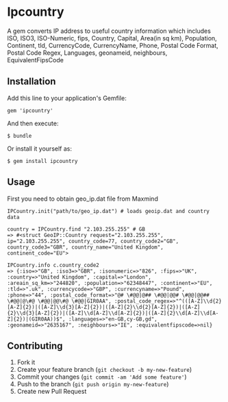 # Ipcountry

A gem converts IP address to useful country information which includes 
ISO, ISO3, ISO-Numeric, fips, Country, Capital, Area(in sq km), Population, Continent, tld, CurrencyCode, CurrencyName, Phone, Postal Code Format, Postal Code Regex, Languages, geonameid, neighbours, EquivalentFipsCode

## Installation

Add this line to your application's Gemfile:

    gem 'ipcountry'

And then execute:

    $ bundle

Or install it yourself as:

    $ gem install ipcountry

## Usage
First you need to obtain geo_ip.dat file from Maxmind
```
IPCountry.init("path/to/geo_ip.dat") # loads geoip.dat and country data

country = IPCountry.find "2.103.255.255" # GB
=> #<struct GeoIP::Country request="2.103.255.255", ip="2.103.255.255", country_code=77, country_code2="GB", country_code3="GBR", country_name="United Kingdom", continent_code="EU">
  
IPCountry.info c.country_code2
=> {:iso=>"GB", :iso3=>"GBR", :isonumeric=>"826", :fips=>"UK", :country=>"United Kingdom", :capital=>"London", :areain_sq_km=>"244820", :population=>"62348447", :continent=>"EU", :tld=>".uk", :currencycode=>"GBP", :currencyname=>"Pound", :phone=>"44", :postal_code_format=>"@# \#@@|@## \#@@|@@# \#@@|@@## \#@@|@\#@ \#@@|@@\#@ \#@@|GIR0AA", :postal_code_regex=>"^(([A-Z]\\d{2}[A-Z]{2})|([A-Z]\\d{3}[A-Z]{2})|([A-Z]{2}\\d{2}[A-Z]{2})|([A-Z]{2}\\d{3}[A-Z]{2})|([A-Z]\\d[A-Z]\\d[A-Z]{2})|([A-Z]{2}\\d[A-Z]\\d[A-Z]{2})|(GIR0AA))$", :languages=>"en-GB,cy-GB,gd", :geonameid=>"2635167", :neighbours=>"IE", :equivalentfipscode=>nil}
```

## Contributing

1. Fork it
2. Create your feature branch (`git checkout -b my-new-feature`)
3. Commit your changes (`git commit -am 'Add some feature'`)
4. Push to the branch (`git push origin my-new-feature`)
5. Create new Pull Request
